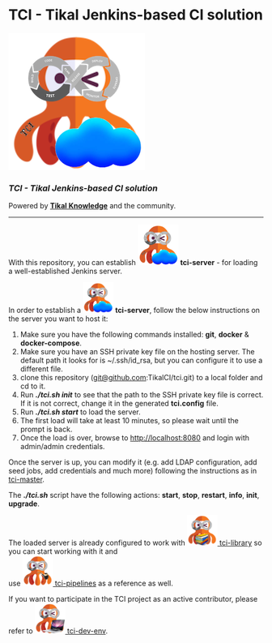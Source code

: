# TCI - Tikal Jenkins-based CI solution

![tci](images/tci-server.png)

### ***TCI - Tikal Jenkins-based CI solution***
Powered by **[Tikal Knowledge](http://www.tikalk.com)** and the community.
<hr/>

With this repository, you can establish <img src="images/tci-server.png" width="80" height="80"> **tci-server** - for loading a well-established Jenkins server.

In order to establish a <img src="/images/tci-server.png" width="60" height="60"> **tci-server**, follow the below instructions on the server you want to host it:

1. Make sure you have the following commands installed: **git**, **docker** & **docker-compose**.
1. Make sure you have an SSH private key file on the hosting server. The default path it looks for is ~/.ssh/id_rsa, but you can configure it to use a different file.
1. clone this repository (git@github.com:TikalCI/tci.git) to a local folder and cd to it.
1. Run _**./tci.sh init**_ to see that the path to the SSH private key file is correct. If it is not correct, change it in the generated **tci.config** file.
1. Run _**./tci.sh start**_ to load the server. 
1. The first load will take at least 10 minutes, so please wait until the prompt is back.
1. Once the load is over, browse to [http://localhost:8080](http://localhost:8080) and login with admin/admin credentials.

Once the server is up, you can modify it (e.g. add LDAP configuration, add seed jobs, add credentials and much more) following the instructions as in [tci-master](https://github.com/TikalCI/tci-master).

The _**./tci.sh**_ script have the following actions: **start**, **stop**, **restart**, **info**, **init**, **upgrade**.

The loaded server is already configured to work with [<img src="images/tci-library.png" width="60" height="60"> tci-library](https://github.com/TikalCI/tci-library) so you can start working with it and<br/>use [<img src="images/tci-pipelines.png" width="60" height="60"> tci-pipelines](https://github.com/TikalCI/tci-pipelines) as a reference as well.

If you want to participate in the TCI project as an active contributor, please refer to [<img src="images/tci-dev.png" width="60" height="60"> tci-dev-env](https://github.com/TikalCI/tci-dev-env).

